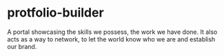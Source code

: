 # protfolio-builder
A portal showcasing the skills we possess, the work we have done. It also acts as a way to network, to let the world know who we are and establish our brand.
